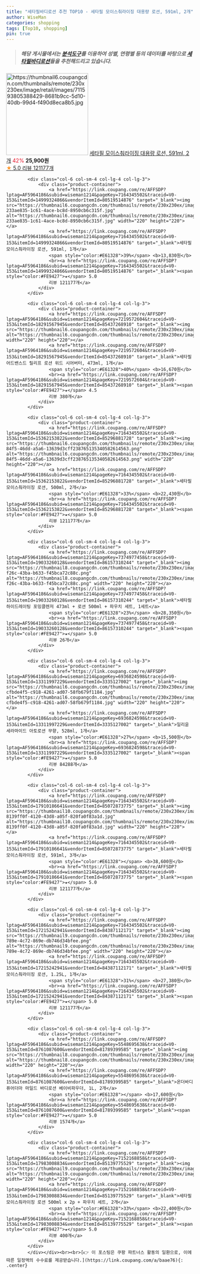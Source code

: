 ```yaml
---
title: "세타필바디로션 추천 TOP10 - 세타필 모이스춰라이징 대용량 로션, 591ml, 2개"
author: WiseMan
categories: shopping
tags: [Top10, shopping]
pin: true
---
```


> ##### 해당 게시물에서는 [**분석도구**](https://itemscout.io/)를 이용하여 **성별**, **연령별** 등의 데이터를 바탕으로 [**세타필바디로션**](https://link.coupang.com/a/baae76)들을 추천해드리고 있습니다.
<div class="container"><div class="row">
            <div class="col-6 col-sm-4 col-lg-4 col-lg-3">
                <div class="product-container">
                    <a href="https://link.coupang.com/re/AFFSDP?lptag=AF5964186&subid=wiseman1214&pageKey=7164345502&traceid=V0-153&itemId=15015111767&vendorItemId=85072877349" target="_blank"><img src="https://thumbnail6.coupangcdn.com/thumbnails/remote/230x230ex/image/retail/images/711593805388429-8681b9cc-5d10-40db-99d4-f490d8eca8b5.jpg" alt="https://thumbnail6.coupangcdn.com/thumbnails/remote/230x230ex/image/retail/images/711593805388429-8681b9cc-5d10-40db-99d4-f490d8eca8b5.jpg" width="220" height="220"></a>
                    <a href="https://link.coupang.com/re/AFFSDP?lptag=AF5964186&subid=wiseman1214&pageKey=7164345502&traceid=V0-153&itemId=15015111767&vendorItemId=85072877349" target="_blank">세타필 모이스춰라이징 대용량 로션, 591ml, 2개</a>
                    <span style="color:#E61328">42%</span> <b>25,900원</b>
                    <br><a href="https://link.coupang.com/re/AFFSDP?lptag=AF5964186&subid=wiseman1214&pageKey=7164345502&traceid=V0-153&itemId=15015111767&vendorItemId=85072877349" target="_blank"><span style="color:#FE9427">★</span> 5.0
                    리뷰 121177개</a>
                </div>
            </div>
            
            <div class="col-6 col-sm-4 col-lg-4 col-lg-3">
                <div class="product-container">
                    <a href="https://link.coupang.com/re/AFFSDP?lptag=AF5964186&subid=wiseman1214&pageKey=7164345502&traceid=V0-153&itemId=14999324866&vendorItemId=80519514876" target="_blank"><img src="https://thumbnail6.coupangcdn.com/thumbnails/remote/230x230ex/image/retail/images/1322644922592436-233ae835-1c61-4ace-bc8d-8950cb6c315f.jpg" alt="https://thumbnail6.coupangcdn.com/thumbnails/remote/230x230ex/image/retail/images/1322644922592436-233ae835-1c61-4ace-bc8d-8950cb6c315f.jpg" width="220" height="220"></a>
                    <a href="https://link.coupang.com/re/AFFSDP?lptag=AF5964186&subid=wiseman1214&pageKey=7164345502&traceid=V0-153&itemId=14999324866&vendorItemId=80519514876" target="_blank">세타필 모이스춰라이징 로션, 591ml, 1개</a>
                    <span style="color:#E61328">39%</span> <b>13,830원</b>
                    <br><a href="https://link.coupang.com/re/AFFSDP?lptag=AF5964186&subid=wiseman1214&pageKey=7164345502&traceid=V0-153&itemId=14999324866&vendorItemId=80519514876" target="_blank"><span style="color:#FE9427">★</span> 5.0
                    리뷰 121177개</a>
                </div>
            </div>
            
            <div class="col-6 col-sm-4 col-lg-4 col-lg-3">
                <div class="product-container">
                    <a href="https://link.coupang.com/re/AFFSDP?lptag=AF5964186&subid=wiseman1214&pageKey=7219572604&traceid=V0-153&itemId=18291567945&vendorItemId=85437268910" target="_blank"><img src="https://thumbnail6.coupangcdn.com/thumbnails/remote/230x230ex/image/rs_quotation_api/pfomuxsm/5d672d02c25143ea83678c4b766204f8.png" alt="https://thumbnail6.coupangcdn.com/thumbnails/remote/230x230ex/image/rs_quotation_api/pfomuxsm/5d672d02c25143ea83678c4b766204f8.png" width="220" height="220"></a>
                    <a href="https://link.coupang.com/re/AFFSDP?lptag=AF5964186&subid=wiseman1214&pageKey=7219572604&traceid=V0-153&itemId=18291567945&vendorItemId=85437268910" target="_blank">세타필 어드밴스드 릴리프 로션 위드 시어버터, 473ml, 1개</a>
                    <span style="color:#E61328">40%</span> <b>16,670원</b>
                    <br><a href="https://link.coupang.com/re/AFFSDP?lptag=AF5964186&subid=wiseman1214&pageKey=7219572604&traceid=V0-153&itemId=18291567945&vendorItemId=85437268910" target="_blank"><span style="color:#FE9427">★</span> 4.5
                    리뷰 380개</a>
                </div>
            </div>
            
            <div class="col-6 col-sm-4 col-lg-4 col-lg-3">
                <div class="product-container">
                    <a href="https://link.coupang.com/re/AFFSDP?lptag=AF5964186&subid=wiseman1214&pageKey=7164345502&traceid=V0-153&itemId=15362153822&vendorItemId=85296881728" target="_blank"><img src="https://thumbnail6.coupangcdn.com/thumbnails/remote/230x230ex/image/retail/images/8bf8a482-84f5-46dd-a5a6-13639d3cff238765135340582614563.png" alt="https://thumbnail6.coupangcdn.com/thumbnails/remote/230x230ex/image/retail/images/8bf8a482-84f5-46dd-a5a6-13639d3cff238765135340582614563.png" width="220" height="220"></a>
                    <a href="https://link.coupang.com/re/AFFSDP?lptag=AF5964186&subid=wiseman1214&pageKey=7164345502&traceid=V0-153&itemId=15362153822&vendorItemId=85296881728" target="_blank">세타필 모이스춰라이징 로션, 500ml, 2개</a>
                    <span style="color:#E61328">33%</span> <b>22,430원</b>
                    <br><a href="https://link.coupang.com/re/AFFSDP?lptag=AF5964186&subid=wiseman1214&pageKey=7164345502&traceid=V0-153&itemId=15362153822&vendorItemId=85296881728" target="_blank"><span style="color:#FE9427">★</span> 5.0
                    리뷰 121177개</a>
                </div>
            </div>
            
            <div class="col-6 col-sm-4 col-lg-4 col-lg-3">
                <div class="product-container">
                    <a href="https://link.coupang.com/re/AFFSDP?lptag=AF5964186&subid=wiseman1214&pageKey=7374977458&traceid=V0-153&itemId=19033260128&vendorItemId=86157310244" target="_blank"><img src="https://thumbnail8.coupangcdn.com/thumbnails/remote/230x230ex/image/retail/images/2023/06/02/11/4/d0363ca1-f26c-43ba-b633-f45bca72c88c.png" alt="https://thumbnail8.coupangcdn.com/thumbnails/remote/230x230ex/image/retail/images/2023/06/02/11/4/d0363ca1-f26c-43ba-b633-f45bca72c88c.png" width="220" height="220"></a>
                    <a href="https://link.coupang.com/re/AFFSDP?lptag=AF5964186&subid=wiseman1214&pageKey=7374977458&traceid=V0-153&itemId=19033260128&vendorItemId=86157310244" target="_blank">세타필 하이드레이팅 포밍클렌저 473ml + 로션 500ml + 파우치 세트, 1세트</a>
                    <span style="color:#E61328">23%</span> <b>28,350원</b>
                    <br><a href="https://link.coupang.com/re/AFFSDP?lptag=AF5964186&subid=wiseman1214&pageKey=7374977458&traceid=V0-153&itemId=19033260128&vendorItemId=86157310244" target="_blank"><span style="color:#FE9427">★</span> 5.0
                    리뷰 26개</a>
                </div>
            </div>
            
            <div class="col-6 col-sm-4 col-lg-4 col-lg-3">
                <div class="product-container">
                    <a href="https://link.coupang.com/re/AFFSDP?lptag=AF5964186&subid=wiseman1214&pageKey=6936824598&traceid=V0-153&itemId=13311997229&vendorItemId=3335127002" target="_blank"><img src="https://thumbnail6.coupangcdn.com/thumbnails/remote/230x230ex/image/retail/images/863489696662833-cfbde4f5-c918-4261-ad07-58fb679f1184.jpg" alt="https://thumbnail6.coupangcdn.com/thumbnails/remote/230x230ex/image/retail/images/863489696662833-cfbde4f5-c918-4261-ad07-58fb679f1184.jpg" width="220" height="220"></a>
                    <a href="https://link.coupang.com/re/AFFSDP?lptag=AF5964186&subid=wiseman1214&pageKey=6936824598&traceid=V0-153&itemId=13311997229&vendorItemId=3335127002" target="_blank">일리윤 세라마이드 아토로션 무향, 528ml, 1개</a>
                    <span style="color:#E61328">27%</span> <b>15,500원</b>
                    <br><a href="https://link.coupang.com/re/AFFSDP?lptag=AF5964186&subid=wiseman1214&pageKey=6936824598&traceid=V0-153&itemId=13311997229&vendorItemId=3335127002" target="_blank"><span style="color:#FE9427">★</span> 5.0
                    리뷰 84288개</a>
                </div>
            </div>
            
            <div class="col-6 col-sm-4 col-lg-4 col-lg-3">
                <div class="product-container">
                    <a href="https://link.coupang.com/re/AFFSDP?lptag=AF5964186&subid=wiseman1214&pageKey=7164345502&traceid=V0-153&itemId=17910186641&vendorItemId=85072873775" target="_blank"><img src="https://thumbnail10.coupangcdn.com/thumbnails/remote/230x230ex/image/retail/images/711216595735036-8139ff0f-4120-43d8-a05f-820fa0f83a1d.jpg" alt="https://thumbnail10.coupangcdn.com/thumbnails/remote/230x230ex/image/retail/images/711216595735036-8139ff0f-4120-43d8-a05f-820fa0f83a1d.jpg" width="220" height="220"></a>
                    <a href="https://link.coupang.com/re/AFFSDP?lptag=AF5964186&subid=wiseman1214&pageKey=7164345502&traceid=V0-153&itemId=17910186641&vendorItemId=85072873775" target="_blank">세타필 모이스춰라이징 로션, 591ml, 3개</a>
                    <span style="color:#E61328"></span> <b>38,600원</b>
                    <br><a href="https://link.coupang.com/re/AFFSDP?lptag=AF5964186&subid=wiseman1214&pageKey=7164345502&traceid=V0-153&itemId=17910186641&vendorItemId=85072873775" target="_blank"><span style="color:#FE9427">★</span> 5.0
                    리뷰 121177개</a>
                </div>
            </div>
            
            <div class="col-6 col-sm-4 col-lg-4 col-lg-3">
                <div class="product-container">
                    <a href="https://link.coupang.com/re/AFFSDP?lptag=AF5964186&subid=wiseman1214&pageKey=7164345502&traceid=V0-153&itemId=17215242941&vendorItemId=84387112171" target="_blank"><img src="https://thumbnail9.coupangcdn.com/thumbnails/remote/230x230ex/image/retail/images/2022/12/20/10/0/196f8a76-789e-4c72-869e-db746d34bfee.png" alt="https://thumbnail9.coupangcdn.com/thumbnails/remote/230x230ex/image/retail/images/2022/12/20/10/0/196f8a76-789e-4c72-869e-db746d34bfee.png" width="220" height="220"></a>
                    <a href="https://link.coupang.com/re/AFFSDP?lptag=AF5964186&subid=wiseman1214&pageKey=7164345502&traceid=V0-153&itemId=17215242941&vendorItemId=84387112171" target="_blank">세타필 모이스춰라이징 로션, 1.25L, 1개</a>
                    <span style="color:#E61328">31%</span> <b>27,380원</b>
                    <br><a href="https://link.coupang.com/re/AFFSDP?lptag=AF5964186&subid=wiseman1214&pageKey=7164345502&traceid=V0-153&itemId=17215242941&vendorItemId=84387112171" target="_blank"><span style="color:#FE9427">★</span> 5.0
                    리뷰 121177개</a>
                </div>
            </div>
            
            <div class="col-6 col-sm-4 col-lg-4 col-lg-3">
                <div class="product-container">
                    <a href="https://link.coupang.com/re/AFFSDP?lptag=AF5964186&subid=wiseman1214&pageKey=5548695638&traceid=V0-153&itemId=8761087600&vendorItemId=81789399585" target="_blank"><img src="https://thumbnail8.coupangcdn.com/thumbnails/remote/230x230ex/image/vendor_inventory/974a/a95f15c2c4a6fbda51372ff34326d872bdac301921962a39f5db22ba6ae0.jpg" alt="https://thumbnail8.coupangcdn.com/thumbnails/remote/230x230ex/image/vendor_inventory/974a/a95f15c2c4a6fbda51372ff34326d872bdac301921962a39f5db22ba6ae0.jpg" width="220" height="220"></a>
                    <a href="https://link.coupang.com/re/AFFSDP?lptag=AF5964186&subid=wiseman1214&pageKey=5548695638&traceid=V0-153&itemId=8761087600&vendorItemId=81789399585" target="_blank">온더바디 퓨어더마 마일드 바디로션 베이비파우더, 1L, 2개</a>
                    <span style="color:#E61328"></span> <b>17,600원</b>
                    <br><a href="https://link.coupang.com/re/AFFSDP?lptag=AF5964186&subid=wiseman1214&pageKey=5548695638&traceid=V0-153&itemId=8761087600&vendorItemId=81789399585" target="_blank"><span style="color:#FE9427">★</span> 5.0
                    리뷰 1574개</a>
                </div>
            </div>
            
            <div class="col-6 col-sm-4 col-lg-4 col-lg-3">
                <div class="product-container">
                    <a href="https://link.coupang.com/re/AFFSDP?lptag=AF5964186&subid=wiseman1214&pageKey=7152168858&traceid=V0-153&itemId=17983008834&vendorItemId=85139775529" target="_blank"><img src="https://thumbnail9.coupangcdn.com/thumbnails/remote/230x230ex/image/rs_quotation_api/dshuaiiu/2380bbe876d54b2294885f3551f14a4e.png" alt="https://thumbnail9.coupangcdn.com/thumbnails/remote/230x230ex/image/rs_quotation_api/dshuaiiu/2380bbe876d54b2294885f3551f14a4e.png" width="220" height="220"></a>
                    <a href="https://link.coupang.com/re/AFFSDP?lptag=AF5964186&subid=wiseman1214&pageKey=7152168858&traceid=V0-153&itemId=17983008834&vendorItemId=85139775529" target="_blank">세타필 모이스춰라이징 로션 500ml x 2p + 파우치 세트, 2개</a>
                    <span style="color:#E61328">33%</span> <b>22,400원</b>
                    <br><a href="https://link.coupang.com/re/AFFSDP?lptag=AF5964186&subid=wiseman1214&pageKey=7152168858&traceid=V0-153&itemId=17983008834&vendorItemId=85139775529" target="_blank"><span style="color:#FE9427">★</span> 5.0
                    리뷰 400개</a>
                </div>
            </div>
            </div></div><br><br>[👉 이 포스팅은 쿠팡 파트너스 활동의 일환으로, 이에 따른 일정액의 수수료를 제공받습니다.](https://link.coupang.com/a/baae76){: .center}